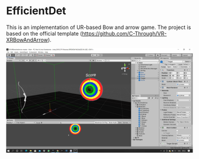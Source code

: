 # EfficientDet
This is an implementation of UR-based Bow and arrow game. 
The project is based on the official template (https://github.com/C-Through/VR-XRBowAndArrow).

![image1](VR-XRBowAndArrow-Unity-ScreenShot.png) 
